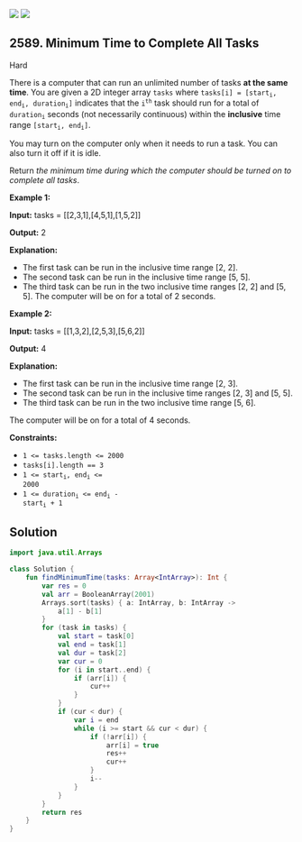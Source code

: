 [![](https://img.shields.io/github/stars/javadev/LeetCode-in-Kotlin?label=Stars&style=flat-square)](https://github.com/javadev/LeetCode-in-Kotlin)
[![](https://img.shields.io/github/forks/javadev/LeetCode-in-Kotlin?label=Fork%20me%20on%20GitHub%20&style=flat-square)](https://github.com/javadev/LeetCode-in-Kotlin/fork)

## 2589\. Minimum Time to Complete All Tasks

Hard

There is a computer that can run an unlimited number of tasks **at the same time**. You are given a 2D integer array `tasks` where <code>tasks[i] = [start<sub>i</sub>, end<sub>i</sub>, duration<sub>i</sub>]</code> indicates that the <code>i<sup>th</sup></code> task should run for a total of <code>duration<sub>i</sub></code> seconds (not necessarily continuous) within the **inclusive** time range <code>[start<sub>i</sub>, end<sub>i</sub>]</code>.

You may turn on the computer only when it needs to run a task. You can also turn it off if it is idle.

Return _the minimum time during which the computer should be turned on to complete all tasks_.

**Example 1:**

**Input:** tasks = \[\[2,3,1],[4,5,1],[1,5,2]]

**Output:** 2

**Explanation:** 
- The first task can be run in the inclusive time range [2, 2]. 
- The second task can be run in the inclusive time range [5, 5]. 
- The third task can be run in the two inclusive time ranges [2, 2] and [5, 5]. The computer will be on for a total of 2 seconds.

**Example 2:**

**Input:** tasks = \[\[1,3,2],[2,5,3],[5,6,2]]

**Output:** 4

**Explanation:** 
- The first task can be run in the inclusive time range [2, 3]. 
- The second task can be run in the inclusive time ranges [2, 3] and [5, 5]. 
- The third task can be run in the two inclusive time range [5, 6]. 

The computer will be on for a total of 4 seconds.

**Constraints:**

*   `1 <= tasks.length <= 2000`
*   `tasks[i].length == 3`
*   <code>1 <= start<sub>i</sub>, end<sub>i</sub> <= 2000</code>
*   <code>1 <= duration<sub>i</sub> <= end<sub>i</sub> - start<sub>i</sub> + 1</code>

## Solution

```kotlin
import java.util.Arrays

class Solution {
    fun findMinimumTime(tasks: Array<IntArray>): Int {
        var res = 0
        val arr = BooleanArray(2001)
        Arrays.sort(tasks) { a: IntArray, b: IntArray ->
            a[1] - b[1]
        }
        for (task in tasks) {
            val start = task[0]
            val end = task[1]
            val dur = task[2]
            var cur = 0
            for (i in start..end) {
                if (arr[i]) {
                    cur++
                }
            }
            if (cur < dur) {
                var i = end
                while (i >= start && cur < dur) {
                    if (!arr[i]) {
                        arr[i] = true
                        res++
                        cur++
                    }
                    i--
                }
            }
        }
        return res
    }
}
```